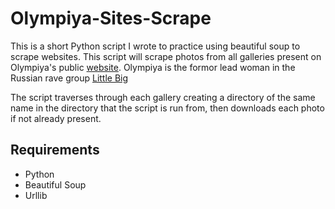 # Olympiya-Sites-Scrape
This is a short Python script I wrote to practice using beautiful soup to scrape websites. This script will scrape photos from all galleries present on Olympiya's public [website](olympiya.com). Olympiya is the formor lead woman in the Russian rave group [Little Big](https://www.facebook.com/littlebigbandofficial/)

The script traverses through each gallery creating a directory of the same name in the directory that the script is run from, then downloads each photo if not already present.
## Requirements
- Python
- Beautiful Soup
- Urllib
